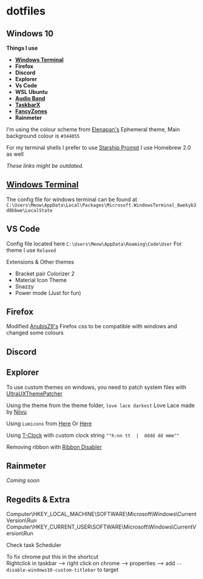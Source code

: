 # dotfiles
## Windows 10

**Things I use**
+ **[Windows Terminal](https://github.com/microsoft/terminal)**
+ **Firefox**
+ **Discord**
+ **Explorer**
+ **Vs Code**
+ **WSL Ubuntu**
+ **[Audio Band](https://github.com/dsafa/audio-band)**
+ **[TaskbarX](https://github.com/ChrisAnd1998/TaskbarX)**
+ **[FancyZones](https://github.com/microsoft/PowerToys)**
+ **Rainmeter**

I'm using the colour scheme from [Elenapan's](https://github.com/elenapan/dotfiles) Ephemeral theme, Main background colour is  ``#344055``

For my terminal shells I prefer to use [Starship Prompt](https://starship.rs/)
I use Homebrew 2.0 as well 

*These links might be outdated.*

## [Windows Terminal](https://github.com/microsoft/terminal)
The config file for windows terminal can be found at
``C:\Users\Meow\AppData\Local\Packages\Microsoft.WindowsTerminal_8wekyb3d8bbwe\LocalState`` 


## VS Code
Config file located here ``C:\Users\Meow\AppData\Roaming\Code\User``
For theme I use ``Relaxed``

Extensions & Other themes  
+ Bracket pair Colorizer 2
+ Material Icon Theme 
+ Snazzy
+ Power mode (Just for fun)


## Firefox
Modified [AnubisZ9's](https://github.com/AnubisZ9/python-projects/blob/master/Dotfiles/) Firefox css to be compatible with windows and changed some colours

## Discord

## Explorer
To use custom themes on windows, you need to patch system files with [UltraUXThemePatcher](https://github.com/namazso/SecureUxTheme)    

Using the theme from the theme folder, ``love lace darkest`` Love Lace made by [Niivu](https://www.deviantart.com/niivu)

Using ``Lumicons`` from [Here](https://www.deviantart.com/vantler/art/Lumicons-662277185) Or [Here](https://www.deviantart.com/niivu/art/Lumicons-Installer-812994066)

Using [T-Clock](https://github.com/White-Tiger/T-Clock) with custom clock string ``""h:nn tt  |  dddd dd mmm""``

Removing ribbon with [Ribbon Disabler](https://winaero.com/blog/ribbon-disabler-4-0-for-windows-10-version-1903/)

## Rainmeter
*Coming soon*

## Regedits & Extra
Computer\HKEY_LOCAL_MACHINE\SOFTWARE\Microsoft\Windows\CurrentVersion\Run  
Computer\HKEY_CURRENT_USER\SOFTWARE\Microsoft\Windows\CurrentVersion\Run

Check task Scheduler

To fix chrome put this in the shortcut  
Rightclick in taskbar --> right click on chrome --> properties --> add ``--disable-windows10-custom-titlebar``  to target


